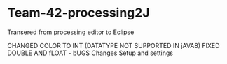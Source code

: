 # Team-42-processing2J
Transered from processing editor to Eclipse

CHANGED COLOR TO INT (DATATYPE NOT SUPPORTED IN jAVA8)
FIXED DOUBLE AND fLOAT - bUGS
Changes Setup and settings





